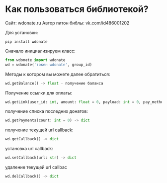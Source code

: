 # Как пользоваться библиотекой?

Сайт: wdonate.ru
Автор питон библы: vk.com/id486001202

Для установки:
```
pip install wdonate
```

Сначало инициализируем класс:

```python
from wdonate import wdonate
wd = wdonate('токен wdonate', group_id)
```

Методы к котором вы можете далее обратиться:

```python
wd.getBalance() -> float - получение баланса
```

Получение ссылки для оплаты:
```python
wd.getLink(user_id: int, amount: float = 0, payload: int = 0, pay_method: str = 'card') -> dict
```

получение списка последних донатов:
```python
wd.getPayments(count: int = 0) -> dict
```

получение текущей url callback:
```python
wd.getCallback() -> dict
```

установка url callback:
```python
wd.setCallback(url: str) -> dict
```

удаление текущей url callbac
```python
wd.delCallback() -> dict
```
